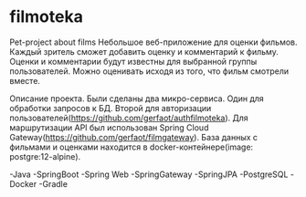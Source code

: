 # filmoteka
Pet-project about films
Небольшое веб-приложение для оценки фильмов. Каждый зритель сможет добавить оценку и комментарий к фильму. Оценки и комментарии будут известны для выбранной группы пользователей. Можно оценивать исходя из того, что фильм смотрели вместе.

Описание проекта.
Были сделаны два микро-сервиса. Один для обработки запросов к БД. Второй для авторизации пользователей(https://github.com/gerfaot/authfilmoteka). 
Для маршрутизации API был использован Spring Cloud Gateway(https://github.com/gerfaot/filmgateway). База данных с фильмами и оценками находится в docker-контейнере(image: postgre:12-alpine). 


-Java
-SpringBoot
-Spring Web 
-SpringGateway
-SpringJPA
-PostgreSQL
-Docker
-Gradle
